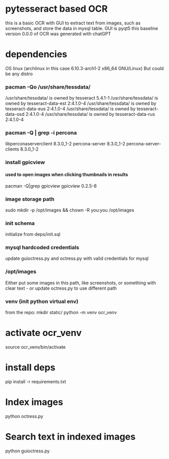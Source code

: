 # pytesseract based OCR
this is a basic OCR with GUI to extract text
from images, such as screenshots, and store the data in
mysql table. GUI is pyqt5
this baseline version 0.0.0 of OCR was generated with chatGPT

# dependencies
OS linux (archlinux in this case 6.10.3-arch1-2 x86_64 GNU/Linux)
But could be any distro

### pacman -Qo /usr/share/tessdata/
/usr/share/tessdata/ is owned by tesseract 5.4.1-1
/usr/share/tessdata/ is owned by tesseract-data-est 2:4.1.0-4
/usr/share/tessdata/ is owned by tesseract-data-eus 2:4.1.0-4
/usr/share/tessdata/ is owned by tesseract-data-osd 2:4.1.0-4
/usr/share/tessdata/ is owned by tesseract-data-rus 2:4.1.0-4

### pacman -Q | grep -i percona
libperconaserverclient 8.3.0_1-2
percona-server 8.3.0_1-2
percona-server-clients 8.3.0_1-2

### install gpicview
#### used to open images when clicking thumbnails in results
pacman -Q|grep gpicview
gpicview 0.2.5-8

### image storage path
sudo mkdir -p /opt/images && chown -R you:you /opt/images

### init schema
initialize from deps/init.sql

### mysql hardcoded credentials
update guioctress.py and octress.py with valid credentials for mysql

### /opt/images
Either put some images in this path, like screenshots,
or something with clear text - or update octress.py to use
different path

### venv (init python virtual env)

from the repo:
mkdir static/
python -m venv ocr_venv
# activate ocr_venv
source ocr_venv/bin/activate
# install deps 
pip install -r requirements.txt


# Index images
python octress.py

# Search text in indexed images
python guioctress.py
